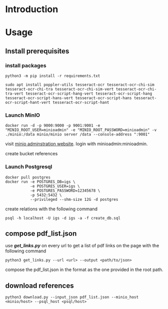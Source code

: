 # Introduction

# Usage

## Install prerequisites

### install packages

```shell
python3 -m pip install -r requirements.txt
```

```shell
sudo apt install poppler-utils tesseract-ocr tesseract-ocr-chi-sim tesseract-ocr-chi-tra tesseract-ocr-chi-sim-vert tesseract-ocr-chi-tra-vert tesseract-ocr-script-hang-vert tesseract-ocr-script-hang tesseract-ocr-script-hans-vert tesseract-ocr-script-hans tesseract-ocr-script-hant-vert tesseract-ocr-script-hant
```

### Launch MinIO

```shell
docker run -d -p 9000:9000 -p 9001:9001 -e "MINIO_ROOT_USER=minioadmin" -e "MINIO_ROOT_PASSWORD=minioadmin" -v ./minio:/data minio/minio server /data --console-address ":9001"
```

visit [minio adminstration website](http://localhost:9000). login with minioadmin:minioadmin.

create bucket references

### Launch Postgresql

```shell
docker pull postgres
docker run -e POSTGRES_DB=igs \
           -e POSTGRES_USER=igs \
           -e POSTGRES_PASSWORD=12345678 \
           -p 5432:5432 \
           --privileged --shm-size 12G -d postgres
```

create relations with the following command

```shell
psql -h localhost -U igs -d igs -a -f create_db.sql
```

## compose pdf_list.json

use ***get_links.py*** on every url to get a list of pdf links on the page with the following command

```shell
python3 get_links.py --url <url> --output <path/to/json>
```

compose the pdf_list.json in the format as the one provided in the root path.

## download references

```shell
python3 download.py --input_json pdf_list.json --minio_host <minio/host> --psql_host <psql/host>
```
